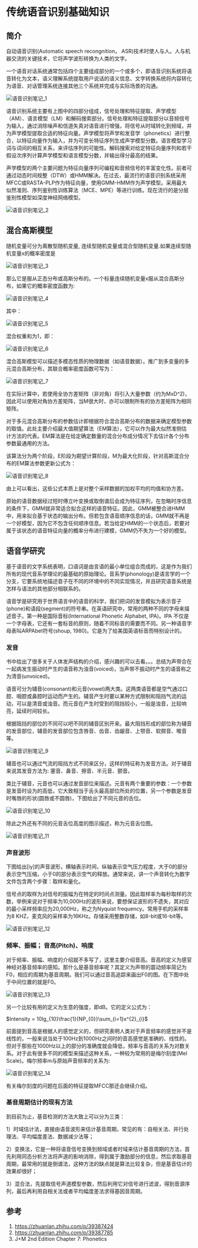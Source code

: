 # 传统语音识别基础知识

## 简介
自动语音识别(Automatic speech recongnition， ASR)技术时使人与人。人与机器交流的关键技术，它将声学波形转换为人类的文字。

一个语音对话系统通常包括四个主要组成部分的一个或多个，即语音识别系统将语音转化为文本，语义理解系统提取用户说话的语义信息、文字转换系统将内容转化为语音、对话管理系统连接其他三个系统并完成与实际场景的沟通。

![语音识别笔记_1](images/语音识别笔记_1.jpg)

语音识别系统主要有上图中的四部分组成，信号处理和特征提取、声学模型（AM）、语言模型（LM）和解码搜索部分。信号处理和特征提取部分以音频信号为输入，通过消除噪声和信道失真对语音进行增强，将信号从时域转化到频域，并为声学模型提取合适的特征向量。声学模型将声学和发音学（phonetics）进行整合，以特征向量作为输入，并为可变长特征序列生成声学模型分数。语言模型学习词与词间的相互关系，来评估序列的可能性。解码搜索对给定特征向量序列和若干假设次序列计算声学模型和语言模型分数，并输出得分最高的结果。

声学模型的两个主要问题为特征向量序列可编程和音频信号的丰富变化性。前者可通过动态时间规整（DTW）或HMM解决。在过去，最流行的语音识别系统采用MFCC或RASTA-PLP作为特征向量，使用GMM-HMM作为声学模型。采用最大似然准则、序列鉴别性训练算法（MCE、MPE）等进行训练。现在流行的是分层鉴别性模型如深度神经网络模型。

![语音识别笔记_2](images/语音识别笔记_2.jpg)

## 混合高斯模型
随机变量可分为离散型随机变量, 连续型随机变量或混合型随机变量.如果连续型随机变量x的概率密度是

![语音识别笔记_3](images/语音识别笔记_3.jpg)

那么它是服从正态分布或高斯分布的。一个标量连续随机变量x服从混合高斯分布，如果它的概率密度函数为:

![语音识别笔记_4](images/语音识别笔记_4.jpg)

其中：

![语音识别笔记_5](images/语音识别笔记_5.jpg)

混合权重和为1，即：

![语音识别笔记_6](images/语音识别笔记_6.jpg)

混合高斯模型可以描述多模态性质的物理数据（如语音数据）。推广到多变量的多元混合高斯分布，其联合概率密度函数可写为：

![语音识别笔记_7](images/语音识别笔记_7.jpg)

在实际计算中，若使用全协方差矩阵（非对角）将引入大量参数（约为MxD^2)，因此可以使用对角协方差矩阵，当M很大时，亦可以限制所有的协方差矩阵为相同矩阵。

对于多元混合高斯分布的参数估计即根据符合混合高斯分布的数据来确定模型参数的取值。此处主要介绍最大值期望算法（EM算法），它可以作为最大似然准侧估计方法的代表。EM算法是在给定确定数量的混合分布成分情况下去估计各个分布参数最通用的方法。

该算法分为两个阶段，E阶段为期望计算阶段，M为最大化阶段，针对高斯混合分布的EM算法参数更新公式为：

![语音识别笔记_8](images/语音识别笔记_8.jpg)

由上可以看出，这些公式本质上是对整个采样数据的加权平均的均值和协方差。

原始的语音数据经过短时傅立叶变换或取倒谱后会成为特征序列，在忽略时序信息的条件下，GMM就非常适合拟合这样的语音特征。因此，GMM被整合进HMM中，用来拟合基于状态的输出分布。但若包含语音顺序信息的话，GMM就不再是一个好模型，因为它不包含任何顺序信息。若当给定HMM的一个状态后，若要对属于该状态的语音特征向量的概率分布进行建模，GMM仍不失为一个好的模型。

## 语音学研究
基于语音的文字系统表明，口语词是由言语的最小单位组合而成的，这是作为我们所有的现代音系学理论的最基础的原始理论。音系学(phonology)是语言学的一个分支，它要系统地描述音子在不同的环境中的不同实现情况，并且研究语音系统是怎样与语法的其他部分相联系的。

语音学是研究用于世界语言中的语音的科学，我们把词的发音模拟为表示音子(phone)和语段(segment)的符号串。在英语研究中，常用的两种不同的字母来描述音子。第一种是国际音标(International Phonetic Alphabet, IPA)。IPA 不仅是一个字母表，它还有一套标音的原则，随着不同标音的需要而不同。另一种语音字母表叫ARPAbet符号(shoup, 1980)。它是为了给美国英语标音而特别设计的。

### 发音
书中给出了很多关于人体发声结构的介绍，感兴趣的可以去看。。。总结为声带合在一起病发生振动时产生的语音称为浊音(voiced)，当声带不振动时产生的语音称之为清音(unvoiced)。

语音可分为辅音(consonant)和元音(vowel)两大类。这两类语音都是空气通过口腔、咽腔或鼻腔时运动而产生的。辅音产生时要以某种方式限制和阻挡气流的运动，可以是清音或浊音。而元音在产生时受到的阻挡较小，一般是浊音，比较响亮，延续时间较长。

根据阻挡的部位的不同可以吧不同的辅音区别开来。最大阻挡形成的部位称为辅音的发音部位，辅音的发音部位包含唇音、齿音、齿龈音、上颚音、软腭音、喉音等。

![语音识别笔记_9](images/语音识别笔记_9.jpg)

辅音也可以通过气流的阻挡方式不同来区分，这样的特征称为发音方法。对于辅音来说其发音方法为: 塞音、鼻音、擦音、半元音、颤音。

类比于辅音，元音也可以通过发音部位来描述。元音有两个重要的参数：一个参数是发音时设为的高低，它大致相当于舌头最高部位所处的位置，另一个参数是发音时嘴唇的形状(圆唇或不圆唇)，下图给出了不同元音的舌位。

![语音识别笔记_10](images/语音识别笔记_10.jpg)

除此之外还有不同的元音舌位高度的图示描述，称为元音舌位图。

![语音识别笔记_11](images/语音识别笔记_11.jpg)

### 声音波形
下图给出[iy]的声音波形，横轴表示时间，纵轴表示空气压力程度，大于0的部分表示空气压缩，小于0的部分表示空气的释放。通常来说，讲一个声音转化为数字文件包含两个步骤：取样和量化。

信号点的取样为对信号的振幅为在特定的时间点测量。因此取样率为每秒取样的次数，举例来说对于频率为10,000Hz的波形来说，要想保证波形的不遗失，其对应的最小采样频率应为20,000Hz，称之为Nyquist frequency。常用手机的采样率为8 KHZ，麦克风的采样率为16KHz。存储采用整数存储，如8-bit或16-bit等。

![语音识别笔记_12](images/语音识别笔记_12.jpg)

### 频率、振幅； 音高(Pitch)、响度
对于频率、振幅、响度的介绍就不多写了，这里主要介绍音高。音高的定义为感官神经对基音频率的感知。那什么是基音频率呢？其定义为声带的震动频率简记为F0，相应的周期为基音周期。我们可以通过音高追踪来画出F0的图。在下图中处于中间位置的就是F0。

![语音识别笔记_13](images/语音识别笔记_13.jpg)

另一个比较有用的定义为生意的强度，即dB。它的定义公式为：

$Intensity = 10lg_{10}\frac{1}{NP_{0}}\sum_{i=1}x^{2}_{i}$

前面提到音高是根据人的感觉定义的，但研究表明人类对于声音频率的感觉并不是线性的，一般来说当处于100Hz到1000Hz之间时的音高感觉是准确的、线性的。但对于那些在1000Hz以上的部分的准确度就会降低，频率与音高的关系为对数关系。对于此有很多不同的模型来描述这种关系，一种较为常用的是梅尔刻度(Mel Scale)。梅尔频率m与原始声音频率的关系为:

![语音识别笔记_14](images/语音识别笔记_14.jpg)

有关梅尔刻度的问题在后面的特征提取MFCC那还会继续介绍。

### 基音周期估计的现有方法
到目前为止，基音检测的方法大致上可以分为三类：

1）时域估计法，直接由语音波形来估计基音周期，常见的有：自相关法、并行处理法、平均幅度差法、数据减少法等；

2）变换法，它是一种将语音信号变换到频域或者时域来估计基音周期的方法，首先利用同态分析方法将声道的影响消除，得到属于激励部分的信息，然后求取基音周期，最常用的就是倒谱法，这种方法的缺点就是算法比较复杂，但是基音估计的效果却很好；

3）混合法，先提取信号声道模型参数，然后利用它对信号进行滤波，得到音源序列，最后再利用自相关法或者平均幅度差法求得基因音周期。


## 参考
1. https://zhuanlan.zhihu.com/p/39387424
2. https://zhuanlan.zhihu.com/p/39387785
3. J+M 2nd Edition Chapter 7: Phonetics